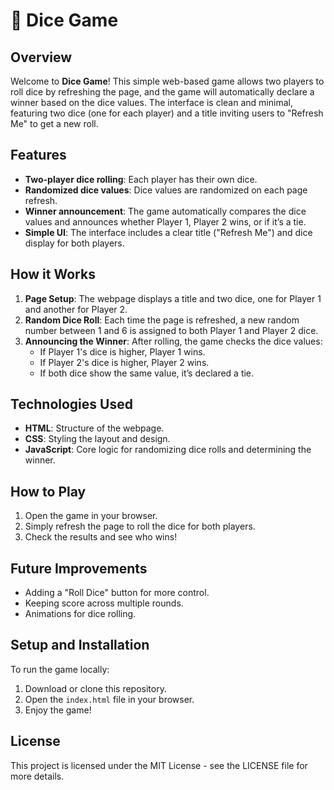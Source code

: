 # 🎲 Dice Game 

## Overview

Welcome to **Dice Game**! This simple web-based game allows two players to roll dice by refreshing the page, and the game will automatically declare a winner based on the dice values. The interface is clean and minimal, featuring two dice (one for each player) and a title inviting users to "Refresh Me" to get a new roll.

## Features

- **Two-player dice rolling**: Each player has their own dice.
- **Randomized dice values**: Dice values are randomized on each page refresh.
- **Winner announcement**: The game automatically compares the dice values and announces whether Player 1, Player 2 wins, or if it’s a tie.
- **Simple UI**: The interface includes a clear title ("Refresh Me") and dice display for both players.

## How it Works

1. **Page Setup**: The webpage displays a title and two dice, one for Player 1 and another for Player 2.
2. **Random Dice Roll**: Each time the page is refreshed, a new random number between 1 and 6 is assigned to both Player 1 and Player 2 dice.
3. **Announcing the Winner**: After rolling, the game checks the dice values:
   - If Player 1's dice is higher, Player 1 wins.
   - If Player 2's dice is higher, Player 2 wins.
   - If both dice show the same value, it’s declared a tie.

## Technologies Used

- **HTML**: Structure of the webpage.
- **CSS**: Styling the layout and design.
- **JavaScript**: Core logic for randomizing dice rolls and determining the winner.

## How to Play

1. Open the game in your browser.
2. Simply refresh the page to roll the dice for both players.
3. Check the results and see who wins!

## Future Improvements

- Adding a "Roll Dice" button for more control.
- Keeping score across multiple rounds.
- Animations for dice rolling.

## Setup and Installation

To run the game locally:
1. Download or clone this repository.
2. Open the `index.html` file in your browser.
3. Enjoy the game!

## License

This project is licensed under the MIT License - see the LICENSE file for more details.
